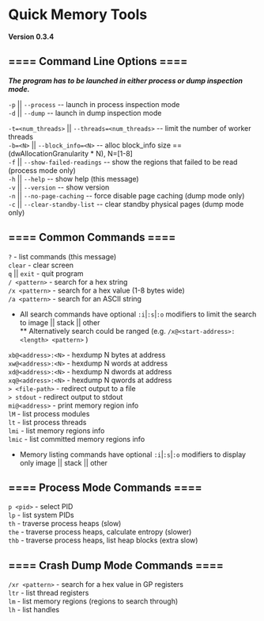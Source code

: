 # Quick Memory Tools  
**Version 0.3.4**  

## ==== Command Line Options ====  

***The program has to be launched in either process or dump inspection mode.***  

`-p` || `--process`	-- launch in process inspection mode  
`-d` || `--dump`	-- launch in dump inspection mode  

`-t=<num_threads>` || `--threads=<num_threads>`	-- limit the number of worker threads  
`-b=<N>` || `--block_info=<N>`	-- alloc block_info size == (dwAllocationGranularity * N), N=[1-8]  
`-f` || `--show-failed-readings`	-- show the regions that failed to be read (process mode only)  
`-h` || `--help`	-- show help (this message)  
`-v` || `--version`	-- show version<br/>
`-n` || `--no-page-caching`	-- force disable page caching (dump mode only)<br/>
`-c` || `--clear-standby-list`	-- clear standby physical pages (dump mode only)<br/>

## ==== Common Commands ====  

`?`	- list commands (this message)<br/>
`clear`	- clear screen  
`q` || `exit`	- quit program<br/> 
`/ <pattern>`	- search for a hex string  
`/x <pattern>`	- search for a hex value (1-8 bytes wide)  
`/a <pattern>`	- search for an ASCII string 
  *  All search commands have optional `:i`|`:s`|`:o` modifiers to limit the search to image || stack || other<br/>
  ** Alternatively search could be ranged (e.g. `/x@<start-address>:<length> <pattern>` )

`xb@<address>:<N>`	- hexdump N bytes at address  
`xw@<address>:<N>`	- hexdump N words at address  
`xd@<address>:<N>`	- hexdump N dwords at address  
`xq@<address>:<N>`	- hexdump N qwords at address<br/>
`> <file-path>` - redirect output to a file<br/>
`> stdout` - redirect output to stdout  
`mi@<address>` - print memory region info<br/>
`lM`	- list process modules  
`lt`	- list process threads  
`lmi`	- list memory regions info  
`lmic`	- list committed memory regions info  
  *  Memory listing commands have optional `:i`|`:s`|`:o` modifiers to display only image || stack || other<br/>

## ==== Process Mode Commands ====  

`p <pid>`	- select PID  
`lp`	- list system PIDs  
`th`	- traverse process heaps (slow)  
`the`	- traverse process heaps, calculate entropy (slower)  
`thb`	- traverse process heaps, list heap blocks (extra slow)  

## ==== Crash Dump Mode Commands ====  

`/xr <pattern>`	- search for a hex value in GP registers  
`ltr`	- list thread registers  
`lm`	- list memory regions (regions to search through)<br/>
`lh` - list handles
